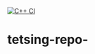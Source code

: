 [![C++ CI](https://github.com/1010l10/tetsing-repo-/actions/workflows/actions.yml/badge.svg)](https://github.com/1010l10/tetsing-repo/actions/workflows/actions.yml)
# tetsing-repo-
